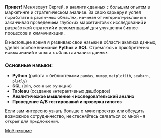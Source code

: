 **Привет!** Меня зовут Сергей, я аналитик данных с большим опытом в маркетинге и стратегическом анализе. За свою карьеру я успел поработать в различных областях, начиная от интернет-рекламы и заканчивая проведением глубоких маркетинговых исследований и разработкой стратегий и рекомендаций для улучшения бизнес-процессов и коммуникации.

В настоящее время я развиваю свои навыки в области анализа данных, уделяя особое внимание **Python** и **SQL**. Стремлюсь к приобретению новых знаний и опыта в области анализа данных.

### Основные навыки:
- **Python** (работа с библиотеками `pandas`, `numpy`, `matplotlib`, `seaborn`, `plotly`)
- **SQL** (join, оконные функции)
- **Tableau** (создание интерактивных дашбордов)
- **Аналитическое мышление и исследовательский анализ**
- **Проведение A/B тестирований и проверка гипотез**

Если вам интересно узнать больше о моих проектах или обсудить возможное сотрудничество, не стесняйтесь связаться со мной - я открыт для предложений.  

[Моё резюме](https://amethyst-shroud-0bf.notion.site/2f264693ef5148de8e10fd8e46bea961)
